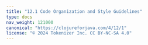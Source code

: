 ```yaml
---
title: "12.1 Code Organization and Style Guidelines"
type: docs
nav_weight: 121000
canonical: "https://clojureforjava.com/4/12/1"
license: "© 2024 Tokenizer Inc. CC BY-NC-SA 4.0"
---
```

